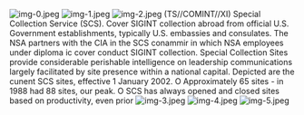 ![img-0.jpeg](img-0.jpeg)
![img-1.jpeg](img-1.jpeg)
![img-2.jpeg](img-2.jpeg)
(TS//COMINT//XI) Special Collection Service (SCS). Cover SIGINT collection abroad from official U.S. Government establishments, typically U.S. embassies and consulates. The NSA partners with the CIA in the SCS conammir in which NSA employees under diploma ic cover conduct SIGINT collection. Special Collection Sites provide considerable perishable intelligence on leadership communications largely facilitated by site presence within a national capital. Depicted are the cunent SCS sites, effective 1 January 2002.
O Approximately 65 sites - in 1988 had 88 sites, our peak.
O SCS has always opened and closed sites based on productivity, even prior
![img-3.jpeg](img-3.jpeg)
![img-4.jpeg](img-4.jpeg)
![img-5.jpeg](img-5.jpeg)
